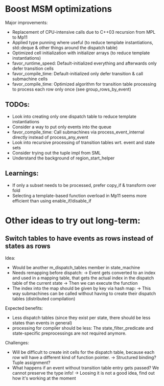 # Boost MSM optimizations

Major improvements:

- Replacement of CPU-intensive calls due to C++03 recursion from MPL to Mp11
- Applied type punning where useful (to reduce template instantiations, std::deque & other things around the dispatch table)
- Optimized cell initialization with initializer arrays (to reduce template instantiations)
- favor_runtime_speed: Default-initialized everything and afterwards only defer transition cells
- favor_compile_time: Default-initialized only defer transition & call submachine cells
- favor_compile_time: Optimized algorithm for transition table processing to process each row only once (see group_rows_by_event)

## TODOs:

- Look into creating only one dispatch table to reduce template instantiations
- Consider a way to put only events into the queue
- favor_compile_time: Call submachines via process_event_internal directly instead of process_any_event
- Look into recursive processing of transition tables wrt. event and state sets
- Consider trying out the tuple impl from SML
- Understand the background of region_start_helper

## Learnings:

- If only a subset needs to be processed, prefer copy_if & transform over fold
- Selecting a template-based function overload in Mp11 seems more efficient than using enable_if/disable_if


# Other ideas to try out long-term:

## Switch tables to have events as rows instead of states as rows

Idea:
- Would be another m_dispatch_tables member in state_machine
- Needs remapping before dispatch:
-> Event gets converted to an index and used in a mapping table, that gets the actual index in the dispatch table of the current state
-> Then we can execute the function
- The index into the map should be given by key via hash map:
-> This way submachines can be called without having to create their dispatch tables (distributed compilation)


Expected benefits:
- Less dispatch tables (since they exist per state, there should be less states than events in general)
- processing for compiler should be less: The state_filter_predicate and state-specific preprocessings are not required anymore.


Challenges:
- Will be difficult to create init cells for the dispatch table, because each row will have a different kind of function pointer.
-> Structured binding? Tuple assignment?
- What happens if an event without transition table entry gets passed? We cannot preserve the type info!
-> Loosing it is not a good idea, find out how it's working at the moment